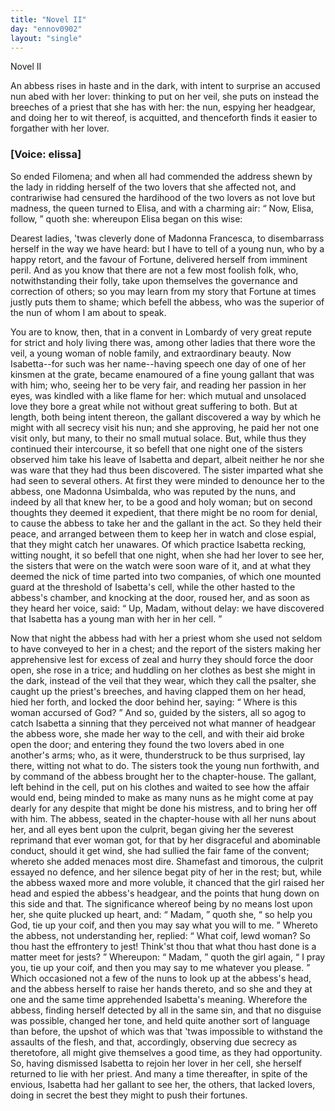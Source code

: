 ```yaml
---
title: "Novel II"
day: "ennov0902"
layout: "single"
---
```

<html>
 <head>
 </head>
 <body>
  <div id="nov0902" type="novella" who="elissa">
   <head>
    Novel II
   </head>
   <argument>
    <p>
     <milestone id="p09020001"/>
     <!--(i)-->
     An abbess rises in haste and in the dark, with intent to
 surprise an accused nun abed with her lover: thinking
 to put on her veil, she puts on instead the breeches
 of a priest that she has with her: the nun, espying
 her headgear, and doing her to wit thereof, is acquitted,
 and thenceforth finds it easier to forgather with her
 lover.
     <!--(/i)-->
    </p>
   </argument>
   <p>
    <h3>
     [Voice: elissa]
    </h3>
   </p>
   <div3 type="commentary" who="author">
    <p>
     <milestone id="p09020002"/>
     <!--(sc)-->
     So
     <!--(/sc)-->
     ended Filomena; and when all had commended the address
 shewn by the lady in ridding herself of the two lovers that she
 affected not, and contrariwise had censured the hardihood of the two
 lovers as not love but madness, the queen turned to Elisa, and with
 a charming air:
     <q direct="unspecified">
      Now, Elisa, follow,
     </q>
     quoth she: whereupon Elisa
 began on this wise:
    </p>
   </div3>
   <div3 type="commentary" who="elissa">
    <p>
     <milestone id="p09020003"/>
     Dearest ladies, 'twas cleverly done of Madonna
 Francesca, to disembarrass herself in the way we have heard: but I
 have to tell of a young nun, who by a happy retort, and the favour
 of Fortune, delivered herself from imminent peril.
     <milestone id="p09020004"/>
     And as you
 know that there are not a few most foolish folk, who, notwithstanding
 their folly, take upon themselves the governance and correction of
 others; so you may learn from my story that Fortune at times justly
 puts them to shame; which befell the abbess, who was the superior
 of the nun of whom I am about to speak.
    </p>
   </div3>
   <p>
    <milestone id="p09020005"/>
    You are to know, then, that in a convent in Lombardy of very
 great repute for strict and holy living there was, among other ladies
 that there wore the veil, a young woman of noble family, and extraordinary
 beauty. Now Isabetta--for such was her name--having
 speech one day of one of her kinsmen at the grate, became enamoured
    <pb n="272"/>
    of a fine young gallant that was with him; who, seeing her to be
 very fair, and reading her passion in her eyes, was kindled with a like
 flame for her: which mutual and unsolaced love they bore a great
 while not without great suffering to both.
    <milestone id="p09020006"/>
    But at length, both being
 intent thereon, the gallant discovered a way by which he might with
 all secrecy visit his nun; and she approving, he paid her not one visit
 only, but many, to their no small mutual solace.
    <milestone id="p09020007"/>
    But, while thus they
 continued their intercourse, it so befell that one night one of the
 sisters observed him take his leave of Isabetta and depart, albeit neither
 he nor she was ware that they had thus been discovered. The sister
 imparted what she had seen to several others. At first they were
 minded to denounce her to the abbess, one Madonna Usimbalda,
 who was reputed by the nuns, and indeed by all that knew her, to
 be a good and holy woman; but on second thoughts they deemed it
 expedient, that there might be no room for denial, to cause the abbess
 to take her and the gallant in the act. So they held their peace, and
 arranged between them to keep her in watch and close espial, that
 they might catch her unawares.
    <milestone id="p09020008"/>
    Of which practice Isabetta recking,
 witting nought, it so befell that one night, when she had her lover
 to see her, the sisters that were on the watch were soon ware of it,
 and at what they deemed the nick of time parted into two companies,
 of which one mounted guard at the threshold of Isabetta's cell, while
 the other hasted to the abbess's chamber, and knocking at the door,
 roused her, and as soon as they heard her voice, said:
    <q direct="unspecified">
     Up, Madam,
 without delay: we have discovered that Isabetta has a young man
 with her in her cell.
    </q>
   </p>
   <p>
    <milestone id="p09020009"/>
    Now that night the abbess had with her a priest whom she used
 not seldom to have conveyed to her in a chest; and the report of the
 sisters making her apprehensive lest for excess of zeal and hurry they
 should force the door open, she rose in a trice; and huddling on
 her clothes as best she might in the dark, instead of the veil that
 they wear, which they call the psalter, she caught up the priest's
 breeches, and having clapped them on her head,
    <milestone id="p09020010"/>
    hied her forth,
 and locked the door behind her, saying:
    <q direct="unspecified">
     Where is this woman
 accursed of God?
    </q>
    <milestone id="p09020011"/>
    And so, guided by the sisters, all so agog to catch
 Isabetta a sinning that they perceived not what manner of headgear
 the abbess wore, she made her way to the cell, and with their
 aid broke open the door; and entering they found the two lovers
    <pb n="273"/>
    abed in one another's arms; who, as it were, thunderstruck to be
 thus surprised, lay there, witting not what to do.
    <milestone id="p09020012"/>
    The sisters took
 the young nun forthwith, and by command of the abbess brought her
 to the chapter-house. The gallant, left behind in the cell, put on
 his clothes and waited to see how the affair would end, being minded
 to make as many nuns as he might come at pay dearly for any despite
 that might be done his mistress, and to bring her off with him.
    <milestone id="p09020013"/>
    The
 abbess, seated in the chapter-house with all her nuns about her, and
 all eyes bent upon the culprit, began giving her the severest reprimand
 that ever woman got, for that by her disgraceful and abominable conduct,
 should it get wind, she had sullied the fair fame of the convent;
 whereto she added menaces most dire.
    <milestone id="p09020014"/>
    Shamefast and timorous, the
 culprit essayed no defence, and her silence begat pity of her in
 the rest; but, while the abbess waxed more and more voluble, it
 chanced that the girl raised her head and espied the abbess's headgear,
 and the points that hung down on this side and that.
    <milestone id="p09020015"/>
    The significance
 whereof being by no means lost upon her, she quite plucked
 up heart, and:
    <q direct="unspecified">
     Madam,
    </q>
    quoth she,
    <q direct="unspecified">
     so help you God, tie up
 your coif, and then you may say what you will to me.
    </q>
    <milestone id="p09020016"/>
    Whereto
 the abbess, not understanding her, replied:
    <q direct="unspecified">
     What coif, lewd
 woman? So thou hast the effrontery to jest! Think'st thou that
 what thou hast done is a matter meet for jests?
    </q>
    <milestone id="p09020017"/>
    Whereupon:
    <q direct="unspecified">
     Madam,
    </q>
    quoth the girl again,
    <q direct="unspecified">
     I pray you, tie up your coif, and
 then you may say to me whatever you please.
    </q>
    Which occasioned
 not a few of the nuns to look up at the abbess's head, and the abbess
 herself to raise her hands thereto, and so she and they at one and the
 same time apprehended Isabetta's meaning.
    <milestone id="p09020018"/>
    Wherefore the abbess,
 finding herself detected by all in the same sin, and that no disguise
 was possible, changed her tone, and held quite another sort of language
 than before, the upshot of which was that 'twas impossible to withstand
 the assaults of the flesh, and that, accordingly, observing due
 secrecy as theretofore, all might give themselves a good time, as they
 had opportunity. So, having dismissed Isabetta to rejoin her lover in
 her cell, she herself returned to lie with her priest.
    <milestone id="p09020019"/>
    And many a
 time thereafter, in spite of the envious, Isabetta had her gallant to
 see her, the others, that lacked lovers, doing in secret the best they
 might to push their fortunes.
   </p>
  </div>
 </body>
</html>